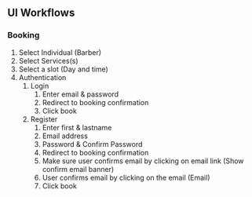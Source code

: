 ## UI Workflows

### Booking
1. Select Individual (Barber)
2. Select Services(s) 
3. Select a slot (Day and time)
4. Authentication
    1. Login
        1. Enter email & password
        2. Redirect to booking confirmation
        3. Click book
    2. Register
        1. Enter first & lastname
        2. Email address
        3. Password & Confirm Password
        4. Redirect to booking confirmation
        5. Make sure user confirms email by clicking on email link (Show confirm email banner)
        6. User confirms email by clicking on the email (Email)
        7. Click book
